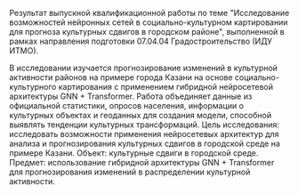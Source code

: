 Результат выпускной квалификационной работы по теме "Исследование возможностей нейронных сетей в социально-культурном картировании для прогноза культурных сдвигов в городском районе", выполненной в рамках направления подготовки 07.04.04 Градостроительство (ИДУ ИТМО).


В исследовании изучается прогнозирование изменений в культурной активности районов на примере города Казани на основе социально-культурного картирования с применением гибридной нейросетевой архитектуры GNN + Transformer.
Работа объединяет данные из официальной статистики, опросов населения, информации о культурных объектах и геоданных для создания модели, способной выявлять тенденции культурных трансформаций.
Цель исследования: исследовать возможности применения нейросетевых архитектур для анализа и прогнозирования культурных сдвигов в городской среде на примере Казани.
Объект: культурные сдвиги в городской среде.
Предмет: использование гибридной архитектуры GNN + Transformer для прогнозирования изменений в распределении культурной активности.
